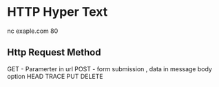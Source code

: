 # HTTP Hyper Text 

nc exaple.com 80


## Http Request Method

GET - Paramerter in url
POST - form submission , data in message body
option
HEAD
TRACE
PUT
DELETE